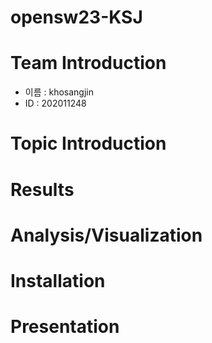 # opensw23-KSJ

# Team Introduction
* 이름 : khosangjin 
 * ID :  202011248

# Topic Introduction

# Results

# Analysis/Visualization

# Installation

# Presentation
